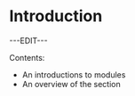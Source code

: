 ﻿---
sidebar_position: 1
---

# Introduction

---EDIT---

Contents:

- An introductions to modules
- An overview of the section